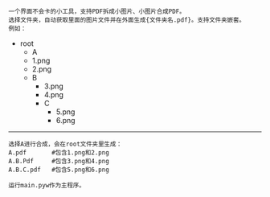     一个界面不会卡的小工具，支持PDF拆成小图片、小图片合成PDF。
    选择文件夹，自动获取里面的图片文件并在外面生成{文件夹名.pdf}。支持文件夹嵌套。
    例如：

* root
    * A
    * 1.png
    * 2.png
    * B
        * 3.png
        * 4.png
        * C
            * 5.png
            * 6.png
---
                
    选择A进行合成，会在root文件夹里生成：
    A.pdf       #包含1.png和2.png
    A.B.Pdf     #包含3.png和4.png
    A.B.C.pdf   #包含5.png和6.png
    
    运行main.pyw作为主程序。
